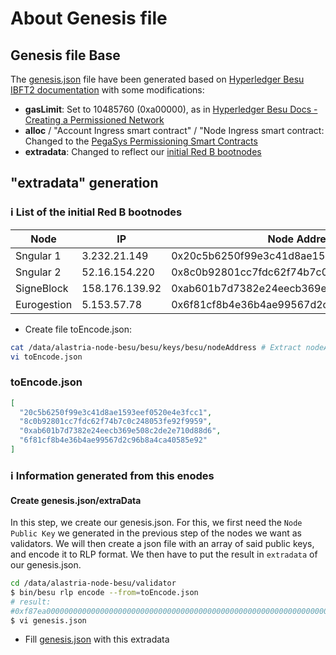 # About Genesis file

## Genesis file Base

The [genesis.json](../configs/genesis.json) file have been generated based on [Hyperledger Besu IBFT2 documentation](https://besu.hyperledger.org/en/stable/Tutorials/Private-Network/Create-IBFT-Network/) with some modifications:

* **gasLimit**: Set to 10485760 (0xa00000), as in [Hyperledger Besu Docs - Creating a Permissioned Network](https://besu.hyperledger.org/en/stable/Tutorials/Permissioning/Create-Permissioned-Network/)
* **alloc** / "Account Ingress smart contract" / "Node Ingress smart contract: Changed to the [PegaSys Permissioning Smart Contracts](https://github.com/PegaSysEng/permissioning-smart-contracts/blob/master/genesis.json)
* **extradata**: Changed to reflect our [initial Red B bootnodes](#extradata)

## "extradata" generation

### :information_source: List of the initial Red B bootnodes

Node | IP | Node Address | enode
---- | ---- | ---- | ----  
Sngular 1 | 3.232.21.149 | 0x20c5b6250f99e3c41d8ae1593eef0520e4e3fcc1 | enode://5e15792a10fefc24bf495c44896734a177ed01857b8b162879b317c5fdcd7f16a0cb8af877a6bb510dc0eb15990cfa92deaa85a87c9edd03e833d928eb6f9f78@3.232.21.149:30303
Sngular 2 | 52.16.154.220 | 0x8c0b92801cc7fdc62f74b7c0c248053fe92f9959 | enode://f5a31862af9adbe702562481663c0fecfc3fa4a6e5a21b16907e23e537f641d40ee361880d68e4d5d97a105a06fe6775c4fca07e507d0ea322018dc0f754546b@52.16.154.220:30303
SigneBlock | 158.176.139.92 | 0xab601b7d7382e24eecb369e508c2de2e710d88d6 | enode://abe1d7baf32e88849526f01369bd432119188ff3f8e369d1abab89e75e14557c33322ea8eced2ab2b4722cf3e3301ef5af9385411c509060e97aa35f1ea1b60c@158.176.139.92:30303
Eurogestion | 5.153.57.78 | 0x6f81cf8b4e36b4ae99567d2c96b8a4ca40585e92 | enode://76af726fa65c4a1fb6e150960eda7e5ac12a58f34dc544911190c44ee32dff3357a5c323639626e9b35e5c3fef4e2a07b21dc82d099560808ae8e4ae870425d5@5.153.57.78:30303

* Create file toEncode.json:

```sh
cat /data/alastria-node-besu/besu/keys/besu/nodeAddress # Extract nodeAddress from all 4 nodes
vi toEncode.json
```

### toEncode.json

```json
[
  "20c5b6250f99e3c41d8ae1593eef0520e4e3fcc1",
  "8c0b92801cc7fdc62f74b7c0c248053fe92f9959",
  "0xab601b7d7382e24eecb369e508c2de2e710d88d6",
  "6f81cf8b4e36b4ae99567d2c96b8a4ca40585e92"
]
```

### :information_source: Information generated from this enodes

#### Create genesis.json/extraData

In this step, we create our genesis.json. For this, we first need the `Node Public Key` we generated in the previous step of the nodes we want as validators. We will then create a json file with an array of said public keys, and encode it to RLP format. We then have to put the result in `extradata` of our genesis.json.

```sh
cd /data/alastria-node-besu/validator
$ bin/besu rlp encode --from=toEncode.json
# result:
#0xf87ea00000000000000000000000000000000000000000000000000000000000000000f854948c0b92801cc7fdc62f74b7c0c248053fe92f99599420c5b6250f99e3c41d8ae1593eef0520e4e3fcc194ab601b7d7382e24eecb369e508c2de2e710d88d6946f81cf8b4e36b4ae99567d2c96b8a4ca40585e92808400000000c0
$ vi genesis.json
```

* Fill [genesis.json](../configs/genesis.json) with this extradata
